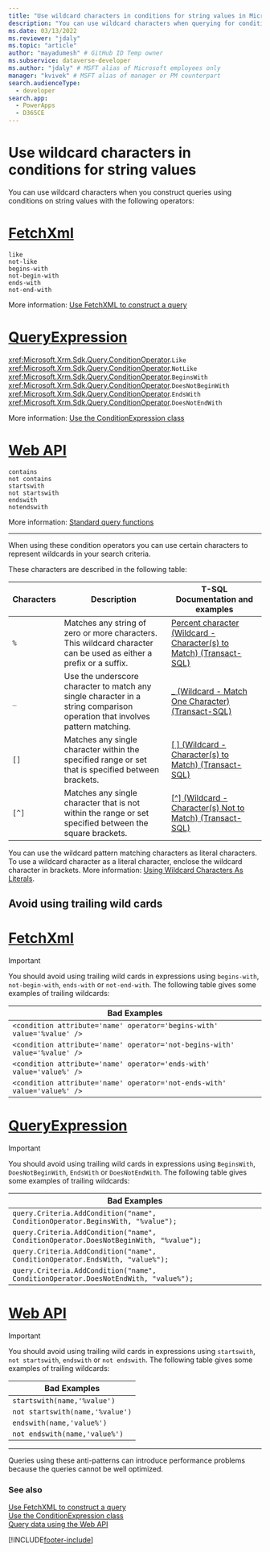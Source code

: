 ```yaml
---
title: "Use wildcard characters in conditions for string values in Microsoft Dataverse (PowerApps) | Microsoft Docs" 
description: "You can use wildcard characters when querying for conditions using string values." # 115-145 characters including spaces. This abstract displays in the search result.
ms.date: 03/13/2022
ms.reviewer: "jdaly"
ms.topic: "article"
author: "mayadumesh" # GitHub ID Temp owner
ms.subservice: dataverse-developer
ms.author: "jdaly" # MSFT alias of Microsoft employees only
manager: "kvivek" # MSFT alias of manager or PM counterpart
search.audienceType: 
  - developer
search.app: 
  - PowerApps
  - D365CE
---
```

# Use wildcard characters in conditions for string values

You can use wildcard characters when you construct queries using conditions on string values with the following operators:

# [FetchXml](#tab/fetchxml)

`like`<br/>
`not-like`<br/>
`begins-with`<br/>
`not-begin-with`<br/>
`ends-with`<br/>
`not-end-with`<br/>

More information: [Use FetchXML to construct a query](use-fetchxml-construct-query.md)


# [QueryExpression](#tab/queryexpression)

<xref:Microsoft.Xrm.Sdk.Query.ConditionOperator>.`Like`<br/>
<xref:Microsoft.Xrm.Sdk.Query.ConditionOperator>.`NotLike`<br/>
<xref:Microsoft.Xrm.Sdk.Query.ConditionOperator>.`BeginsWith`<br/>
<xref:Microsoft.Xrm.Sdk.Query.ConditionOperator>.`DoesNotBeginWith`<br/>
<xref:Microsoft.Xrm.Sdk.Query.ConditionOperator>.`EndsWith`<br/>
<xref:Microsoft.Xrm.Sdk.Query.ConditionOperator>.`DoesNotEndWith`<br/>

More information: [Use the ConditionExpression class](org-service/use-conditionexpression-class.md)

# [Web API](#tab/webapi)

`contains`<br/>
`not contains`<br/>
`startswith`<br/>
`not startswith`<br/>
`endswith`<br/>
`notendswith`<br/>

More information: [Standard query functions](webapi/query-data-web-api.md#standard-query-functions)

---

When using these condition operators you can use certain characters to represent wildcards in your search criteria.

These characters are described in the following table: 

|Characters  |Description  |T-SQL Documentation and examples  |
|---------|---------|---------|
|`%  `   |Matches any string of zero or more characters. This wildcard character can be used as either a prefix or a suffix.|[Percent character (Wildcard - Character(s) to Match) (Transact-SQL)](/sql/t-sql/language-elements/percent-character-wildcard-character-s-to-match-transact-sql?view=sql-server-ver15)|
|`_ `    |Use the underscore character to match any single character in a string comparison operation that involves pattern matching.|[_ (Wildcard - Match One Character) (Transact-SQL)](/sql/t-sql/language-elements/wildcard-match-one-character-transact-sql?view=sql-server-ver15)|
|`[]`     |Matches any single character within the specified range or set that is specified between brackets.|[[ ] (Wildcard - Character(s) to Match) (Transact-SQL)](/sql/t-sql/language-elements/wildcard-character-s-to-match-transact-sql?view=sql-server-ver15)|
|`[^]`     |Matches any single character that is not within the range or set specified between the square brackets.|[[^] (Wildcard - Character(s) Not to Match) (Transact-SQL)](/sql/t-sql/language-elements/wildcard-character-s-not-to-match-transact-sql?view=sql-server-ver15)|

You can use the wildcard pattern matching characters as literal characters. To use a wildcard character as a literal character, enclose the wildcard character in brackets. More information: [Using Wildcard Characters As Literals](/sql/t-sql/language-elements/like-transact-sql?view=sql-server-ver15#using-wildcard-characters-as-literals).

## Avoid using trailing wild cards

# [FetchXml](#tab/fetchxml)

> [!IMPORTANT]
> You should avoid using trailing wild cards in expressions using `begins-with`, `not-begin-with`, `ends-with` or `not-end-with`. The following table gives some examples of trailing wildcards:

|Bad Examples  |
|---------|
|`<condition attribute='name' operator='begins-with' value='%value' />`|
|`<condition attribute='name' operator='not-begins-with' value='%value' />`|
|`<condition attribute='name' operator='ends-with' value='value%' />`|
|`<condition attribute='name' operator='not-ends-with' value='value%' />`|

# [QueryExpression](#tab/queryexpression)

> [!IMPORTANT]
> You should avoid using trailing wild cards in expressions using `BeginsWith`, `DoesNotBeginWith`, `EndsWith` or `DoesNotEndWith`. The following table gives some examples of trailing wildcards:

|Bad Examples  |
|---------|
|`query.Criteria.AddCondition("name", ConditionOperator.BeginsWith, "%value");`|
|`query.Criteria.AddCondition("name", ConditionOperator.DoesNotBeginWith, "%value");`|
|`query.Criteria.AddCondition("name", ConditionOperator.EndsWith, "value%");`|
|`query.Criteria.AddCondition("name", ConditionOperator.DoesNotEndWith, "value%");`|

# [Web API](#tab/webapi)

> [!IMPORTANT]
> You should avoid using trailing wild cards in expressions using `startswith`, `not startswith`, `endswith` or `not endswith`. The following table gives some examples of trailing wildcards:


|Bad Examples  |
|---------|
|`startswith(name,'%value')`|
|`not startswith(name,'%value')`|
|`endswith(name,'value%')`|
|`not endswith(name,'value%')`|

---

Queries using these anti-patterns can introduce performance problems because the queries cannot be well optimized.

### See also

[Use FetchXML to construct a query](use-fetchxml-construct-query.md)<br /> 
[Use the ConditionExpression class](org-service/use-conditionexpression-class.md)<br />
[Query data using the Web API](webapi/query-data-web-api.md)

[!INCLUDE[footer-include](../../includes/footer-banner.md)]